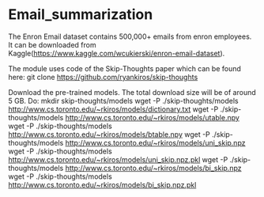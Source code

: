 # Email_summarization
The Enron Email dataset contains 500,000+ emails from enron employees. It can be downloaded from Kaggle(https://www.kaggle.com/wcukierski/enron-email-dataset).

The module uses code of the Skip-Thoughts paper which can be found here:
git clone https://github.com/ryankiros/skip-thoughts

Download the pre-trained models. The total download size will be of around 5 GB. Do:
mkdir skip-thoughts/models
wget -P ./skip-thoughts/models http://www.cs.toronto.edu/~rkiros/models/dictionary.txt
wget -P ./skip-thoughts/models http://www.cs.toronto.edu/~rkiros/models/utable.npy
wget -P ./skip-thoughts/models http://www.cs.toronto.edu/~rkiros/models/btable.npy
wget -P ./skip-thoughts/models http://www.cs.toronto.edu/~rkiros/models/uni_skip.npz
wget -P ./skip-thoughts/models http://www.cs.toronto.edu/~rkiros/models/uni_skip.npz.pkl
wget -P ./skip-thoughts/models http://www.cs.toronto.edu/~rkiros/models/bi_skip.npz
wget -P ./skip-thoughts/models http://www.cs.toronto.edu/~rkiros/models/bi_skip.npz.pkl
